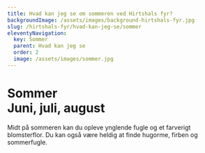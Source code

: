 ```yaml
---
title: Hvad kan jeg se om sommeren ved Hirtshals fyr?
backgroundImage: /assets/images/background-hirtshals-fyr.jpg
slug: /hirtshals-fyr/hvad-kan-jeg-se/sommer
eleventyNavigation:
  key: Sommer
  parent: Hvad kan jeg se
  order: 2
  image: /assets/images/sommer.jpg
---
```

<h1>Sommer<br />
Juni, juli, august</h1>

Midt på sommeren kan du opleve ynglende fugle og et farverigt blomsterflor. Du kan også være heldig at finde hugorme, firben og sommerfugle.
